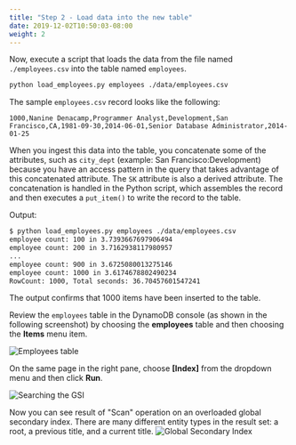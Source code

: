 ```yaml
---
title: "Step 2 - Load data into the new table"
date: 2019-12-02T10:50:03-08:00
weight: 2
---
```


Now, execute a script that loads the data from the file named `./employees.csv` into the table named `employees`.

```bash
python load_employees.py employees ./data/employees.csv
```

The sample `employees.csv` record looks like the following:

```csv
1000,Nanine Denacamp,Programmer Analyst,Development,San Francisco,CA,1981-09-30,2014-06-01,Senior Database Administrator,2014-01-25
```

When you ingest this data into the table, you concatenate some of the attributes, such as `city_dept` (example: San Francisco:Development) because you have an access pattern in the query that takes advantage of this concatenated attribute. The `SK` attribute is also a derived attribute. The concatenation is handled in the Python script, which assembles the record and then executes a `put_item()` to write the record to the table.

Output:

```txt
$ python load_employees.py employees ./data/employees.csv
employee count: 100 in 3.7393667697906494
employee count: 200 in 3.7162938117980957
...
employee count: 900 in 3.6725080013275146
employee count: 1000 in 3.6174678802490234
RowCount: 1000, Total seconds: 36.70457601547241
```

The output confirms that 1000 items have been inserted to the table.

Review the `employees` table in the DynamoDB console (as shown in the following screenshot) by choosing the **employees** table and then choosing the **Items** menu item.

![Employees table](/images/employeestablenew.png)

On the same page in the right pane, choose **[Index]** from the dropdown menu and then click **Run**.

![Searching the GSI](/images/awsconsolescan.png)

Now you can see result of "Scan" operation on an overloaded global secondary index. There are many different entity types in the result set: a root, a previous title, and a current title.
![Global Secondary Index](/images/employees-scan-GSI.png)
